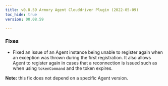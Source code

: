 ```yaml
---
title: v0.8.59 Armory Agent Clouddriver Plugin (2022-05-09)
toc_hide: true
version: 00.08.59

---
```


### Fixes

* Fixed an issue of an Agent instance being unable to register again when an exception was thrown during the first registration. It also allows Agent to register again in cases that a reconnection is issued such as when using `tokenCommand` and the token expires.

**Note:** this fix does not depend on a specific Agent version.
